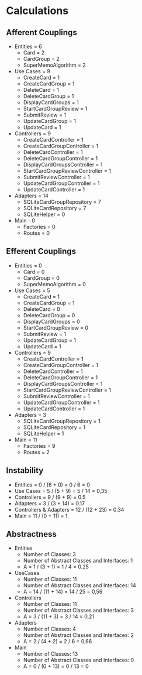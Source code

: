 # Calculations

## Afferent Couplings
- Entities = 6
  - Card = 2
  - CardGroup = 2
  - SuperMemoAlgorithm = 2
- Use Cases = 9
  - CreateCard  = 1
  - CreateCardGroup = 1
  - DeleteCard = 1
  - DeleteCardGroup = 1
  - DisplayCardGroups = 1
  - StartCardGroupReview = 1
  - SubmitReview = 1
  - UpdateCardGroup = 1
  - UpdateCard = 1
- Controllers = 9
  - CreateCardController  = 1
  - CreateCardGroupController = 1
  - DeleteCardController = 1
  - DeleteCardGroupController = 1
  - DisplayCardGroupsController = 1
  - StartCardGroupReviewController = 1
  - SubmitReviewController = 1
  - UpdateCardGroupController = 1
  - UpdateCardController = 1
- Adapters = 14
  - SQLiteCardGroupRepository = 7
  - SQLiteCardRepository = 7
  - SQLiteHelper = 0
- Main - 0
  - Factories = 0
  - Routes = 0

## Efferent Couplings
- Entities = 0
  - Card = 0
  - CardGroup = 0
  - SuperMemoAlgorithm = 0
- Use Cases = 5
  - CreateCard  = 1
  - CreateCardGroup = 1
  - DeleteCard = 0
  - DeleteCardGroup = 0
  - DisplayCardGroups = 0
  - StartCardGroupReview = 0
  - SubmitReview = 1
  - UpdateCardGroup = 1
  - UpdateCard = 1
- Controllers = 9
  - CreateCardController  = 1
  - CreateCardGroupController = 1
  - DeleteCardController = 1
  - DeleteCardGroupController = 1
  - DisplayCardGroupsController = 1
  - StartCardGroupReviewController = 1
  - SubmitReviewController = 1
  - UpdateCardGroupController = 1
  - UpdateCardController = 1
- Adapters = 3
  - SQLiteCardGroupRepository = 1
  - SQLiteCardRepository = 1
  - SQLiteHelper = 1
- Main = 11
  - Factories = 9
  - Routes = 2

## Instability

- Entities = 0 / (6 + 0) = 0 / 6 = 0
- Use Cases = 5 / (5 + 9) = 5 / 14 = 0,35
- Controllers = 9 / (9 + 9) = 0.5
- Adapters = 3 / (3 + 14) = 0.17
- Controllers & Adapters = 12 / (12 + 23) = 0.34
- Main = 11 / (0 + 11) = 1

## Abstractness
  - Entities
    - Number of Classes: 3
    - Number of Abstract Classes and Interfaces: 1
    - A = 1 / (3 + 1) = 1 / 4 = 0.25 
  - UseCases
    - Number of Classes: 11
    - Number of Abstract Classes and Interfaces: 14
    - A = 14 / (11 + 14) = 14 / 25 = 0,56
  - Controllers
    - Number of Classes: 11
    - Number of Abstract Classes and Interfaces: 3
    - A = 3 / (11 + 3) = 3 / 14 = 0,21
  - Adapters
    - Number of Classes: 4
    - Number of Abstract Classes and Interfaces: 2
    - A = 2 / (4 + 2) = 2 / 6 = 0,66
  - Main
    - Number of Classes: 13
    - Number of Abstract Classes and Interfaces: 0
    - A = 0 / (0 + 13) = 0 / 13 = 0